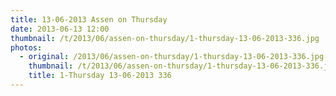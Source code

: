 ```yaml
---
title: 13-06-2013 Assen on Thursday
date: 2013-06-13 12:00
thumbnail: /t/2013/06/assen-on-thursday/1-thursday-13-06-2013-336.jpg
photos:
  - original: /2013/06/assen-on-thursday/1-thursday-13-06-2013-336.jpg
    thumbnail: /t/2013/06/assen-on-thursday/1-thursday-13-06-2013-336.jpg
    title: 1-Thursday 13-06-2013 336
---
```

